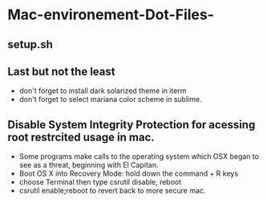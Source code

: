 # Mac-environement-Dot-Files-

## setup.sh

## Last but not the least

* don't forget to install dark solarized theme in iterm
* don't forget to select mariana color scheme in sublime.

## Disable System Integrity Protection for acessing root restrcited usage in mac.

* Some programs make calls to the operating system which OSX began to see as a threat, beginning with El Capitan.
* Boot OS X into Recovery Mode: hold down the command + R keys
* choose Terminal then type csrutil disable; reboot
* csrutil enable;reboot to revert back to more secure mac.

